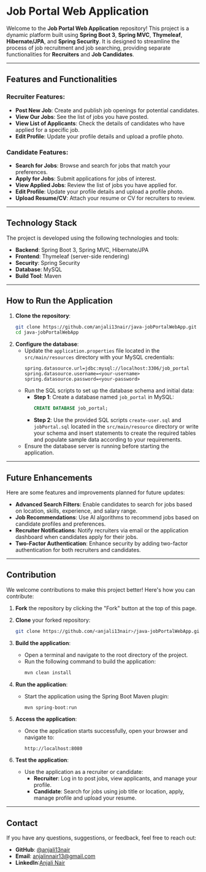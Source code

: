# Job Portal Web Application

Welcome to the **Job Portal Web Application** repository! This project is a dynamic platform built using **Spring Boot 3**, **Spring MVC**, **Thymeleaf**, **Hibernate/JPA**, and **Spring Security**. It is designed to streamline the process of job recruitment and job searching, providing separate functionalities for **Recruiters** and **Job Candidates**.

---

## Features and Functionalities

### Recruiter Features:
- **Post New Job**: Create and publish job openings for potential candidates.  
- **View Our Jobs**: See the list of jobs you have posted.  
- **View List of Applicants**: Check the details of candidates who have applied for a specific job.  
- **Edit Profile**: Update your profile details and upload a profile photo.  

### Candidate Features:
- **Search for Jobs**: Browse and search for jobs that match your preferences.  
- **Apply for Jobs**: Submit applications for jobs of interest.  
- **View Applied Jobs**: Review the list of jobs you have applied for.  
- **Edit Profile**: Update your profile details and upload a profile photo.  
- **Upload Resume/CV**: Attach your resume or CV for recruiters to review.  

---

## Technology Stack
The project is developed using the following technologies and tools:
- **Backend**: Spring Boot 3, Spring MVC, Hibernate/JPA  
- **Frontend**: Thymeleaf (server-side rendering)  
- **Security**: Spring Security  
- **Database**: MySQL  
- **Build Tool**: Maven  

---

## How to Run the Application
1. **Clone the repository**:
   ```bash
   git clone https://github.com/anjali13nair/java-jobPortalWebApp.git
   cd java-jobPortalWebApp
2. **Configure the database**:
   - Update the `application.properties` file located in the `src/main/resources` directory with your MySQL credentials:
     ```properties
     spring.datasource.url=jdbc:mysql://localhost:3306/job_portal
     spring.datasource.username=<your-username>
     spring.datasource.password=<your-password>
     ```
   - Run the SQL scripts to set up the database schema and initial data:
     - **Step 1**: Create a database named `job_portal` in MySQL:
       ```sql
       CREATE DATABASE job_portal;
       ```
     - **Step 2**: Use the provided SQL scripts `create-user.sql` and `jobPortal.sql` located in the `src/main/resource` directory or write your schema and insert statements to create the required tables and populate sample data according to your requirements.  
   - Ensure the database server is running before starting the application.
---

## Future Enhancements
Here are some features and improvements planned for future updates:
- **Advanced Search Filters**: Enable candidates to search for jobs based on location, skills, experience, and salary range.
- **Job Recommendations**: Use AI algorithms to recommend jobs based on candidate profiles and preferences.
- **Recruiter Notifications**: Notify recruiters via email or the application dashboard when candidates apply for their jobs.
- **Two-Factor Authentication**: Enhance security by adding two-factor authentication for both recruiters and candidates.

---

## Contribution
We welcome contributions to make this project better! Here's how you can contribute:
1. **Fork** the repository by clicking the "Fork" button at the top of this page.
2. **Clone** your forked repository:
   ```bash
   git clone https://github.com/<anjali13nair>/java-jobPortalWebApp.git
3. **Build the application**:
   - Open a terminal and navigate to the root directory of the project.
   - Run the following command to build the application:
     ```bash
     mvn clean install
     ```

4. **Run the application**:
   - Start the application using the Spring Boot Maven plugin:
     ```bash
     mvn spring-boot:run
     ```

5. **Access the application**:
   - Once the application starts successfully, open your browser and navigate to:
     ```text
     http://localhost:8080
     ```

6. **Test the application**:
   - Use the application as a recruiter or candidate:
     - **Recruiter**: Log in to post jobs, view applicants, and manage your profile.
     - **Candidate**: Search for jobs using job title or location, apply, manage profile and upload your resume.

---

## Contact
If you have any questions, suggestions, or feedback, feel free to reach out:  
- **GitHub**: [@anjali13nair](https://github.com/anjali13nair)
- **Email**: anjalinnair13@gmail.com
- **LinkedIn**:[Anjali Nair](https://www.linkedin.com/in/anjalinnair13/)

